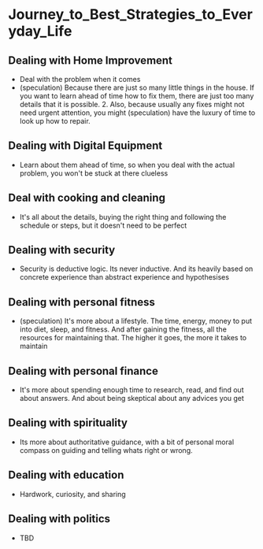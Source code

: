 # Journey_to_Best_Strategies_to_Everyday_Life

## Dealing with Home Improvement
* Deal with the problem when it comes
* (speculation) Because there are just so many little things in the house. If you want to learn ahead of time how to fix them, there are just too many details that it is possible. 2. Also, because usually any fixes might not need urgent attention, you might (speculation) have the luxury of time to look up how to repair.

## Dealing with Digital Equipment
* Learn about them ahead of time, so when you deal with the actual problem, you won't be stuck at there clueless

## Deal with cooking and cleaning
* It's all about the details, buying the right thing and following the schedule or steps, but it doesn't need to be perfect

## Dealing with security
* Security is deductive logic. Its never inductive. And its heavily based on concrete experience than abstract experience and hypothesises

## Dealing with personal fitness
* (speculation) It's more about a lifestyle. The time, energy, money to put into diet, sleep, and fitness. And after gaining the fitness, all the resources for maintaining that. The higher it goes, the more it takes to maintain

## Dealing with personal finance
* It's more about spending enough time to research, read, and find out about answers. And about being skeptical about any advices you get

## Dealing with spirituality
* Its more about authoritative guidance, with a bit of personal moral compass on guiding and telling whats right or wrong.

## Dealing with education
* Hardwork, curiosity, and sharing

## Dealing with politics
* TBD








